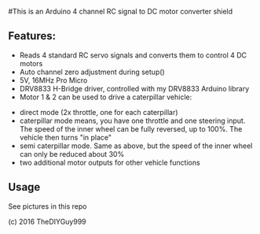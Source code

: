 #This is an Arduino 4 channel RC signal to DC motor converter shield
## Features:
- Reads 4 standard RC servo signals and converts them to control 4 DC motors
- Auto channel zero adjustment during setup()
- 5V, 16MHz Pro Micro
- DRV8833 H-Bridge driver, controlled with my DRV8833 Arduino library
- Motor 1 & 2 can be used to drive a caterpillar vehicle:
* direct mode (2x throttle, one for each caterpillar)
* caterpillar mode means, you have one throttle and one steering input. The speed of the inner wheel can be fully reversed, up to 100%. The vehicle then turns "in place"
* semi caterpillar mode. Same as above, but the speed of the inner wheel can only be reduced about 30%
* two additional motor outputs for other vehicle functions

## Usage

See pictures in this repo

(c) 2016 TheDIYGuy999
